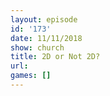 ```yaml
---
layout: episode
id: '173'
date: 11/11/2018
show: church
title: 2D or Not 2D?
url: 
games: []
---
```

